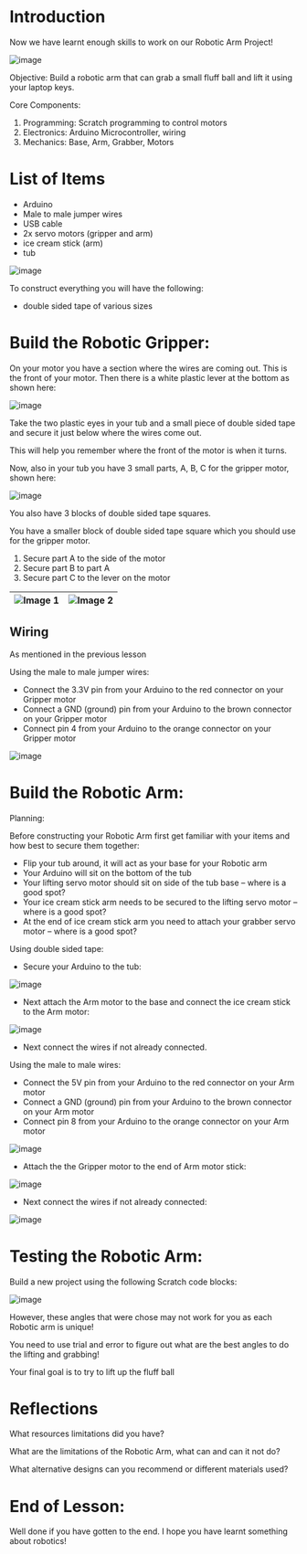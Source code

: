 # Introduction

Now we have learnt enough skills to work on our Robotic Arm Project!

![image](https://github.com/user-attachments/assets/df911a56-69f6-41cf-80a9-4dfa7cfcb965)

Objective: Build a robotic arm that can grab a small fluff ball and lift it using your laptop keys. 

Core Components:
1. Programming: Scratch programming to control motors
2. Electronics: Arduino Microcontroller, wiring 
3. Mechanics: Base, Arm, Grabber, Motors


# List of Items

- Arduino
- Male to male jumper wires
- USB cable
- 2x servo motors (gripper and arm)
- ice cream stick (arm)
- tub

![image](https://github.com/user-attachments/assets/6428d41c-62d2-4ac0-bae4-354fd50601c4)

To construct everything you will have the following:
- double sided tape of various sizes

# Build the Robotic Gripper:

On your motor you have a section where the wires are coming out. This is the front of your motor. Then there is a white plastic lever at the bottom as shown here:

![image](https://github.com/user-attachments/assets/343e1999-9523-4562-a7c5-650e87ee5398)

Take the two plastic eyes in your tub and a small piece of double sided tape and secure it just below where the wires come out.

This will help you remember where the front of the motor is when it turns.

Now, also in your tub you have 3 small parts, A, B, C for the gripper motor, shown here:

![image](https://github.com/user-attachments/assets/7c552bf0-c9ec-46f0-adf0-a9d516dda345)

You also have 3 blocks of double sided tape squares. 

You have a smaller block of double sided tape square which you should use for the gripper motor.

1. Secure part A to the side of the motor
2. Secure part B to part A
3. Secure part C to the lever on the motor 

| ![Image 1](https://github.com/user-attachments/assets/34a6cb22-ca5f-4cf2-a36e-cc6b96197652) | ![Image 2](https://github.com/user-attachments/assets/ecc23266-e77d-44fe-a3a5-5014c5760f34) |
|:--------------------------------------------------------------------------------------------:|:--------------------------------------------------------------------------------------------:|

## Wiring

As mentioned in the previous lesson

Using the male to male jumper wires:

- Connect the 3.3V pin from your Arduino to the red connector on your Gripper motor
- Connect a GND (ground) pin from your Arduino to the brown connector on your Gripper motor
- Connect pin 4 from your Arduino to the orange connector on your Gripper motor

![image](https://github.com/user-attachments/assets/736d6ac7-bf7d-42b3-abfa-6917c399f152)



# Build the Robotic Arm:

Planning:

Before constructing your Robotic Arm first get familiar with your items and how best to secure them together: 

- Flip your tub around, it will act as your base for your Robotic arm
- Your Arduino will sit on the bottom of the tub
- Your lifting servo motor should sit on side of the tub base – where is a good spot?
- Your ice cream stick arm needs to be secured to the lifting servo motor – where is a good spot?
- At the end of ice cream stick arm you need to attach your grabber servo motor – where is a good spot?

Using double sided tape:
- Secure your Arduino to the tub:

![image](https://github.com/user-attachments/assets/afa383bd-0c09-4aed-8e0e-479947212a56)

- Next attach the Arm motor to the base and connect the ice cream stick to the Arm motor:

![image](https://github.com/user-attachments/assets/8656d4ea-a63f-4650-abd9-05044f227ef0)

- Next connect the wires if not already connected.

Using the male to male wires:

- Connect the 5V pin from your Arduino to the red connector on your Arm motor
- Connect a GND (ground) pin from your Arduino to the brown connector on your Arm motor
- Connect pin 8 from your Arduino to the orange connector on your Arm motor

![image](https://github.com/user-attachments/assets/19fc3ce1-f29a-4254-b292-1e60d6477148)

- Attach the the Gripper motor to the end of Arm motor stick:

![image](https://github.com/user-attachments/assets/5a23d136-4851-4537-9db1-bd89cb12ce9a)

- Next connect the wires if not already connected:

![image](https://github.com/user-attachments/assets/77c10d96-93b5-43d7-ad8b-c163fa73dd98)

# Testing the Robotic Arm:

Build a new project using the following Scratch code blocks:

![image](https://github.com/user-attachments/assets/26ab693b-3bc3-4a03-adbc-54809cb2d0ce)

However, these angles that were chose may not work for you as each Robotic arm is unique!

You need to use trial and error to figure out what are the best angles to do the lifting and grabbing!

Your final goal is to try to lift up the fluff ball

# Reflections

What resources limitations did you have?

What are the limitations of the Robotic Arm, what can and can it not do?

What alternative designs can you recommend or different materials used?

# End of Lesson:

Well done if you have gotten to the end. I hope you have learnt something about robotics!
